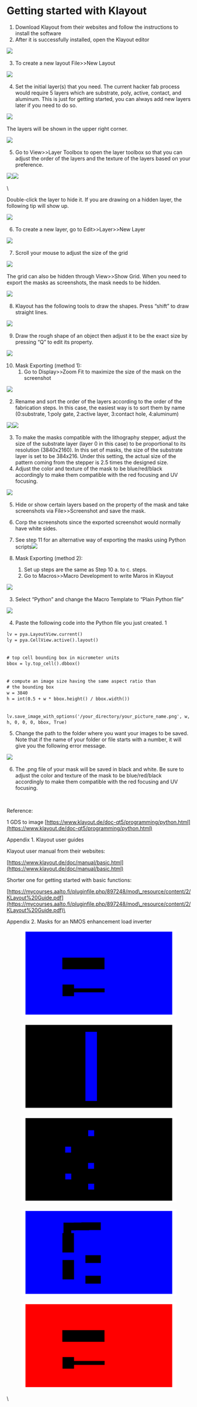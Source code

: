 # Getting started with Klayout

1. Download Klayout from their websites and follow the instructions to install the software
2. After it is successfully installed, open the Klayout editor

![](https://lh7-us.googleusercontent.com/6uIq3AP-Oo5mmkAPriT8gRXiQg3HzqyUHye7cURPcK\_733SF49vJvGOysMyaGEw4oTeMPDOuQXJJQLYHH-uw-QO8pB8-bWOFQo4IsUjySK192xua2-OMgUI5yshKJ1vORMkxKaNeqVhuEavx0s-Ofsk)

3. To create a new layout File>>New Layout

![](https://lh7-us.googleusercontent.com/fQlw-0QUX17cuGtHf1HLH1xpM-xlt23sTMwit69Oqrr1fA0ffezTu23XSLHHoyQMhxjWYU3PtI94guwgkrcQhyMR9NZjWzVTJix3jViKokGU3SjKgiuo02Zt50k2vdxRF\_gGs3AnaH\_kltcXCbj1-Gw)

4. Set the initial layer(s) that you need. The current hacker fab process would require 5 layers which are substrate, poly, active, contact, and aluminum. This is just for getting started, you can always add new layers later if you need to do so.

![](https://lh7-us.googleusercontent.com/Pmvdjf-WT3Pj552PX49Pp6ShQYHw64u0\_Yv-OSdDCqZNDdVxncDu9HyK0cEjtJX4egDDdRQk3shIs3wplpws1rbV5nBmcr3AuA3s-3aCuBTjDvK2WGJupIIKufQGK6G6FhH3MDJRj0BXNi6eMhH3SSA)

The layers will be shown in the upper right corner.&#x20;

![](https://lh7-us.googleusercontent.com/rcUJgFUBeIUrZF1eCANGl\_m90ixrkKkWTZ2012HT5ehRBrQY4T\_G\_wQBdyRhbc0yeDSqWFirpqeWBL8oFY-2jot5tEHZM8jXkIfv\_V8betIEGSqndL02LwE8C616Rkd3JSdfYKUIv8G3fOXxC-pCy70)

5. Go to View>>Layer Toolbox to open the layer toolbox so that you can adjust the order of the layers and the texture of the layers based on your preference.

![](https://lh7-us.googleusercontent.com/INMtcES51Utxka226KUXkw3VDaDuLaC\_3sl0dON-Nbzw4mhOIhVl9q343qqvniItRR14J7btsUVWjljXaMMdMIrMpGdsfvWYSfOFZdO0U02VyHegaXxb-VxuidHcUH2ZFV1jxHXFg01C8yHil38FeYc)![](https://lh7-us.googleusercontent.com/OFuaTvibqjiTDKqWijnUR124KKNsrL7rKAtSNqcmxbFo6SBiPNF4M9BENkt7qTYAhUynFwMWgq-GVKzxFGL1YRLAv5WaltbaMctj76FRE\_b-yz3jL9MvIMF0gijv6ghKoGT2nAYTwYNI1BWQCYrmPVw)

\


Double-click the layer to hide it. If you are drawing on a hidden layer, the following tip will show up.

![](https://lh7-us.googleusercontent.com/uVjquMldlC\_yTsWZgs-6b-FffLgy46GKOV0q5NUej7hp49rfJEaXs9q\_zEQj70FIhg6kPHvR3NHL1sZVGVklSPrF-UDYEhhW3gkuxEMuVfz5wqaP-KvzmhRSDfYpC9lfuzsqcOELqJxst7mJaCJf6DA)

6. To create a new layer, go to Edit>>Layer>>New Layer

![](https://lh7-us.googleusercontent.com/hQg99qsAohM53eZT-b5ZG8Gknt\_fJ2D5ENJJ9zHNMUGCq7PLQqpE2X-y8eTwJK3jHWoGkgZpPPMroKm4N6YZZ74DeXQ6oVbFGqX-MNdieTRuBm\_7QLbNogDuwzReFGH8ocujDZim0xQmr7ONxycUksc)

7. Scroll your mouse to adjust the size of the grid

![](https://lh7-us.googleusercontent.com/eEyHLdFhOTktvBDrh1kp0t-pQ1fHpwTLNylnwHvNME2zTF2-wl338tHYnbbJHOIzyZDgN5pioNjdHPfzeRz3UZSFhTO6QZH6U\_ZlikTi\_lwzZBe8f0YAhkWKmDwGp29k9\_mzfcO6yR2Q6LGWdlxAS9I)

The grid can also be hidden through View>>Show Grid. When you need to export the masks as screenshots, the mask needs to be hidden.

![](https://lh7-us.googleusercontent.com/NpiCYY7Asf6F6bHoOlpflTIcEGIiq9hkS5M82EMLao\_78MhafjpoXLX2yh2UCECcMcxRgNVyZV7lv0aJtgzPEPJt5AysSXseh45P9XfHV7UKrv-PhymBf3ZqMxMSKNeSwqE\_dQBo88C28\_1HiC5-Vss)

8. Klayout has the following tools to draw the shapes. Press “shift” to draw straight lines.

![](https://lh7-us.googleusercontent.com/4y6CUBfkApxKMri6lL3IieLI2Y78P\_PVlOWToxqzda0nNR\_e7b2fomZafsMXmxKNtwPKiuz30SiW8o5m10lbWlc6ORjuEda1JXbJ6Qeg7881TqP7B9ikc6B4PHevF4LSy4ajbwysn6hgqpt-5M220rU)

9. Draw the rough shape of an object then adjust it to be the exact size by pressing “Q” to edit its property.

![](https://lh7-us.googleusercontent.com/9cNp3PTRRvWSSzn82Wg3Lpv0\_\_QfTf\_A9MZl0DRM6KefND3AgZu-5gOHF4A-Nrrk5F6AfN1HEfCUlycmbuvQQ\_CJVsyPCi6NKmMNeYLGknC1J7FTvdu4fDj19tf7DBvo7cSIm\_HSIDqOsD25gqp-uPU)

10. Mask Exporting (method 1):
    1. Go to Display>>Zoom Fit to maximize the size of the mask on the screenshot

![](https://lh7-us.googleusercontent.com/dA8x-aCVnOUDKwQnZwRi-d56G41wDZO2ErA1Iok2ptJYRCCjlWp492pDeuPWb\_4TLE0JMrD86vApImrwu3fOBS0CYEgYJaBBqnaQjzTXaoT-yvY4LzSogrb6-KZ5PUYBHpt9jlusnVQx\_lC48xc7CQs)

2. Rename and sort the order of the layers according to the order of the fabrication steps. In this case, the easiest way is to sort them by name (0:substrate, 1:poly gate, 2:active layer, 3:contact hole, 4:aluminum)

![](https://lh7-us.googleusercontent.com/mlpcmLxoty5ofSMeX3uIxCblmeW9EjsVm7P9dL9y6vI-HNUU4Epuw4VCyUbrmoPi\_-sukWK3XdrSOg-geEQqoEm4oqX4uSEllyNUuJuGHHymhndNl4XYxj1lUuR8246rHBjS0N0\_cZioVP3czQhOipU)![](https://lh7-us.googleusercontent.com/1\_d46\_bWUN7o8Rbe6djO9fzk9Mqvfvu-5B5UUjf6EIlRpTXUvL4Lte74uJJ6v93WRS21lPWJ1Z2VYiaZGcQ68QUukN6KSIaQlXzU-26ZFzg2\_kmPBVqsLzFUR2MNno1O9WedWz6ihkXBTmxoSKW8Mt0)

3. To make the masks compatible with the lithography stepper, adjust the size of the substrate layer (layer 0 in this case) to be proportional to its resolution (3840x2160). In this set of masks, the size of the substrate layer is set to be 384x216. Under this setting, the actual size of the pattern coming from the stepper is 2.5 times the designed size.
4. Adjust the color and texture of the mask to be blue/red/black accordingly to make them compatible with the red focusing and UV focusing.

![](https://lh7-us.googleusercontent.com/V0MKQ8K3KnoYqGiGiwfrwhi3iq8lRd1nSjPZAnxE3GWPI4OJ\_UpPSplZ6ZG33zpUpAnZVzoaZPcFOYLKbSiCTq3Q0sjDzbuj5feUTHGPfaDePDxrKl1zTAHVpFDjtGTshmAzFKclphViCk\_PGWucJs0)

5. Hide or show certain layers based on the property of the mask and take screenshots via File>>Screenshot and save the mask.&#x20;
6. Corp the screenshots since the exported screenshot would normally have white sides.
7. See step 11 for an alternative way of exporting the masks using Python scripts![](https://lh7-us.googleusercontent.com/-ePWQcP0kutwetU0Ce8hUAjPkSSMTEsfEPWduK6fCMQq7KUBM8Ml0dddR8BmjucGYauml7h7RiIworvM4o3EPHkmdOjcBpQyLIdYFFe4AzW2EgKIpEeRwU2CWJQxpMPBTtXANME6-ZSg81m-qF21dwI)



11. Mask Exporting (method 2):
    1. Set up steps are the same as Step 10 a. to c. steps.
    2. Go to Macros>>Macro Development to write Maros in Klayout

![](https://lh7-us.googleusercontent.com/Pd\_EI9SNdLxUzUu95jrMmPPHVcsvSIK0SlJoG6VdveA2-PjM1Bi-GWe4PRIajh3ZWQbYgSCY0PtLLpTbCkvepdg0qBp9OS1HcKMonD0Gak253SGursXbKumxnM\_zmqO0DxZM0J972yaVe6CBpAkn\_Xc)

3. Select “Python” and change the Macro Template to “Plain Python file”

![](https://lh7-us.googleusercontent.com/Iqv6j2SUb3wTSX8MgvopJTCFC0QIdmf2l4sXbVzfm1jzJR9Dm-mdzlLVmyzSKE5NJLli5-1TTFthWDYEsmiD3vejbOLV5gl--wHRqM36h-qpHYEVl7dqXGVWBnZRUKe5IyZEzhItxkkJQHIixbSmdss)

4. Paste the following code into the Python file you just created. 1

```
lv = pya.LayoutView.current()
ly = pya.CellView.active().layout()


# top cell bounding box in micrometer units
bbox = ly.top_cell().dbbox()


# compute an image size having the same aspect ratio than 
# the bounding box
w = 3840
h = int(0.5 + w * bbox.height() / bbox.width())


lv.save_image_with_options('/your_directory/your_picture_name.png', w, h, 0, 0, 0, bbox, True)
```

5. Change the path to the folder where you want your images to be saved. Note that if the name of your folder or file starts with a number, it will give you the following error message.

![](https://lh7-us.googleusercontent.com/nOQIWF5qhEj2-w\_U-gpQkbBRKorL1TuJ4dEM9NdgAxtmscpxn64rHAq\_9HmA8kcAhI4PNy3yVbbkXoBQt0VesdM0mkRr53iTk3qPIMz\_vNmnTjSsLqztcaVoZ3iYM9K7LqXbyHemPiOc1SsUIJVD388)

6. The .png file of your mask will be saved in black and white. Be sure to adjust the color and texture of the mask to be blue/red/black accordingly to make them compatible with the red focusing and UV focusing.

<img src="https://lh7-us.googleusercontent.com/ZLgsLWgg9FxfOM2H_KE9MUyaK_x44EdDbpEbg4mkNbUh-xwWtFcRSgnM0xh_knJE10vpxvrO9k2CDO-h37TIIqVFut0NCnrnc58-UiUN1M1DwxSBKQbsDCMIhOBZWVWU-Nfa5A_r8TZzpS8_PqYHA3k" alt="" data-size="original">

Reference:

1 GDS to image  [https://www.klayout.de/doc-qt5/programming/python.html](https://www.klayout.de/doc-qt5/programming/python.html)



Appendix 1. Klayout user guides

Klayout user manual from their websites:

[https://www.klayout.de/doc/manual/basic.html](https://www.klayout.de/doc/manual/basic.html)



Shorter one for getting started with basic functions:

[https://mycourses.aalto.fi/pluginfile.php/897248/mod\_resource/content/2/KLayout%20Guide.pdf](https://mycourses.aalto.fi/pluginfile.php/897248/mod\_resource/content/2/KLayout%20Guide.pdf)\


Appendix 2. Masks for an NMOS enhancement load inverter

<div>

<figure><img src="../.gitbook/assets/blue1.png" alt=""><figcaption></figcaption></figure>

 

<figure><img src="../.gitbook/assets/blue2.png" alt=""><figcaption></figcaption></figure>

 

<figure><img src="../.gitbook/assets/blue3.png" alt=""><figcaption></figcaption></figure>

 

<figure><img src="../.gitbook/assets/blue4.png" alt=""><figcaption></figcaption></figure>

 

<figure><img src="../.gitbook/assets/red11.png" alt=""><figcaption></figcaption></figure>

</div>

\
